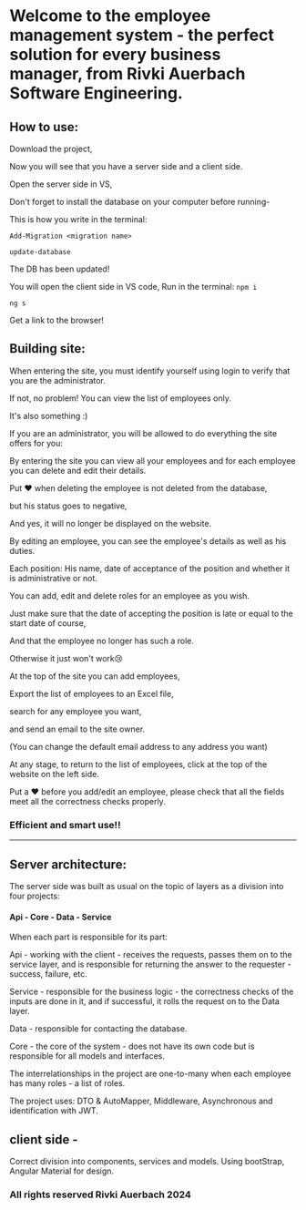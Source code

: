 # Welcome to the employee management system - the perfect solution for every business manager, from Rivki Auerbach Software Engineering.

## How to use:
Download the project,

Now you will see that you have a server side and a client side.

Open the server side in VS,

Don't forget to install the database on your computer before running-

This is how you write in the terminal:

`Add-Migration <migration name>`

`update-database`

The DB has been updated!

You will open the client side in VS code,
Run in the terminal:
`npm i`

`ng s`


Get a link to the browser!

## Building site:
When entering the site, you must identify yourself using login to verify that you are the administrator.

If not, no problem! You can view the list of employees only.

It's also something :)

If you are an administrator, you will be allowed to do everything the site offers for you:

By entering the site you can view all your employees and for each employee you can delete and edit their details.

Put ❤ when deleting the employee is not deleted from the database,

but his status goes to negative,

And yes, it will no longer be displayed on the website.

By editing an employee, you can see the employee's details as well as his duties.

Each position:
His name, date of acceptance of the position and whether it is administrative or not.

You can add, edit and delete roles for an employee as you wish.

Just make sure that the date of accepting the position is late or equal to the start date of course,

And that the employee no longer has such a role.

Otherwise it just won't work😢

At the top of the site you can add employees,

Export the list of employees to an Excel file,

search for any employee you want,

and send an email to the site owner.

(You can change the default email address to any address you want)

At any stage, to return to the list of employees, click at the top of the website on the left side.

Put a ❤ before you add/edit an employee, please check that all the fields meet all the correctness checks properly.

### Efficient and smart use!!

---

## Server architecture:
The server side was built as usual on the topic of layers as a division into four projects:

#### Api - Core - Data - Service

When each part is responsible for its part:

Api - working with the client - receives the requests, passes them on to the service layer, and is responsible for returning the answer to the requester - success, failure, etc.

Service - responsible for the business logic - the correctness checks of the inputs are done in it, and if successful, it rolls the request on to the Data layer.

Data - responsible for contacting the database.

Core - the core of the system - does not have its own code but is responsible for all models and interfaces.


The interrelationships in the project are one-to-many when each employee has many roles - a list of roles.


The project uses: DTO & AutoMapper, Middleware, Asynchronous and identification with JWT.


## client side -
Correct division into components, services and models.
Using bootStrap, Angular Material for design.

### All rights reserved Rivki Auerbach 2024
